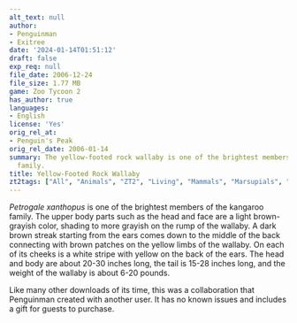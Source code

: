 ```yaml
---
alt_text: null
author:
- Penguinman
- Exitree
date: '2024-01-14T01:51:12'
draft: false
exp_req: null
file_date: 2006-12-24
file_size: 1.77 MB
game: Zoo Tycoon 2
has_author: true
languages:
- English
license: 'Yes'
orig_rel_at:
- Penguin's Peak
orig_rel_date: 2006-01-14
summary: The yellow-footed rock wallaby is one of the brightest members of the kangaroo
  family.
title: Yellow-Footed Rock Wallaby
zt2tags: ["All", "Animals", "ZT2", "Living", "Mammals", "Marsupials", "Oceania"]
---
```

*Petrogale xanthopus* is one of the brightest members of the kangaroo family. The upper body parts such as the head and face are a light brown-grayish color, shading to more grayish on the rump of the wallaby. A dark brown streak starting from the ears comes down to the middle of the back connecting with brown patches on the yellow limbs of the wallaby. On each of its cheeks is a white stripe with yellow on the back of the ears. The head and body are about 20-30 inches long, the tail is 15-28 inches long, and the weight of the wallaby is about 6-20 pounds.

Like many other downloads of its time, this was a collaboration that Penguinman created with another user. It has no known issues and includes a gift for guests to purchase.